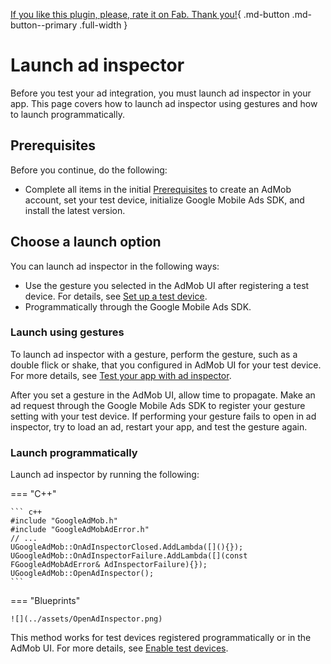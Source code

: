 [If you like this plugin, please, rate it on Fab. Thank you!](https://fab.com/s/804df971aef3){ .md-button .md-button--primary .full-width }

# Launch ad inspector

Before you test your ad integration, you must launch ad inspector in your app. This page covers how to launch ad inspector using gestures and how to launch programmatically.

## Prerequisites

Before you continue, do the following:

-   Complete all items in the initial [Prerequisites](../ad-inspector.md#prerequisites) to create an AdMob account, set your test device, initialize Google Mobile Ads SDK, and install the latest version.

## Choose a launch option

You can launch ad inspector in the following ways:

-   Use the gesture you selected in the AdMob UI after registering a test device. For details, see [Set up a test device](https://support.google.com/admob/answer/9691433).
-   Programmatically through the Google Mobile Ads SDK.

### Launch using gestures

To launch ad inspector with a gesture, perform the gesture, such as a double flick or shake, that you configured in AdMob UI for your test device. For more details, see [Test your app with ad inspector](https://support.google.com/admob/answer/10159602).

After you set a gesture in the AdMob UI, allow time to propagate. Make an ad request through the Google Mobile Ads SDK to register your gesture setting with your test device. If performing your gesture fails to open in ad inspector, try to load an ad, restart your app, and test the gesture again.

### Launch programmatically

Launch ad inspector by running the following:

=== "C++"

    ``` c++
    #include "GoogleAdMob.h"
    #include "GoogleAdMobAdError.h"
    // ...
    UGoogleAdMob::OnAdInspectorClosed.AddLambda([](){});
    UGoogleAdMob::OnAdInspectorFailure.AddLambda([](const FGoogleAdMobAdError& AdInspectorFailure){});
    UGoogleAdMob::OpenAdInspector();
    ```

=== "Blueprints"

    ![](../assets/OpenAdInspector.png)

This method works for test devices registered programmatically or in the AdMob UI. For more details, see [Enable test devices](../enable-test-ads.md#enable-test-devices).